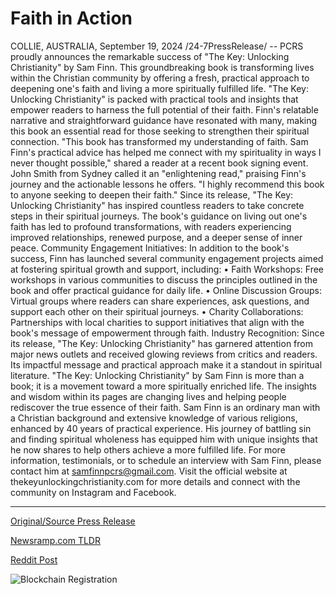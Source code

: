 # Faith in Action

COLLIE, AUSTRALIA, September 19, 2024 /24-7PressRelease/ -- PCRS proudly announces the remarkable success of "The Key: Unlocking Christianity" by Sam Finn. This groundbreaking book is transforming lives within the Christian community by offering a fresh, practical approach to deepening one's faith and living a more spiritually fulfilled life.  "The Key: Unlocking Christianity" is packed with practical tools and insights that empower readers to harness the full potential of their faith. Finn's relatable narrative and straightforward guidance have resonated with many, making this book an essential read for those seeking to strengthen their spiritual connection.  "This book has transformed my understanding of faith. Sam Finn's practical advice has helped me connect with my spirituality in ways I never thought possible," shared a reader at a recent book signing event. John Smith from Sydney called it an "enlightening read," praising Finn's journey and the actionable lessons he offers. "I highly recommend this book to anyone seeking to deepen their faith."  Since its release, "The Key: Unlocking Christianity" has inspired countless readers to take concrete steps in their spiritual journeys. The book's guidance on living out one's faith has led to profound transformations, with readers experiencing improved relationships, renewed purpose, and a deeper sense of inner peace.  Community Engagement Initiatives: In addition to the book's success, Finn has launched several community engagement projects aimed at fostering spiritual growth and support, including:  • Faith Workshops: Free workshops in various communities to discuss the principles outlined in the book and offer practical guidance for daily life.  • Online Discussion Groups: Virtual groups where readers can share experiences, ask questions, and support each other on their spiritual journeys.  • Charity Collaborations: Partnerships with local charities to support initiatives that align with the book's message of empowerment through faith.  Industry Recognition: Since its release, "The Key: Unlocking Christianity" has garnered attention from major news outlets and received glowing reviews from critics and readers. Its impactful message and practical approach make it a standout in spiritual literature.  "The Key: Unlocking Christianity" by Sam Finn is more than a book; it is a movement toward a more spiritually enriched life. The insights and wisdom within its pages are changing lives and helping people rediscover the true essence of their faith.  Sam Finn is an ordinary man with a Christian background and extensive knowledge of various religions, enhanced by 40 years of practical experience. His journey of battling sin and finding spiritual wholeness has equipped him with unique insights that he now shares to help others achieve a more fulfilled life.  For more information, testimonials, or to schedule an interview with Sam Finn, please contact him at samfinnpcrs@gmail.com. Visit the official website at thekeyunlockingchristianity.com for more details and connect with the community on Instagram and Facebook. 

---

[Original/Source Press Release](https://www.24-7pressrelease.com/press-release/514472/faith-in-action)
                    

[Newsramp.com TLDR](None) 



[Reddit Post](https://www.reddit.com/r/BookNews/comments/1fkf3kq/groundbreaking_book_the_key_unlocking/) 



![Blockchain Registration](https://cdn.newsramp.app/24-7PressRelease/qrcode/249/19/coolMfhq.webp)